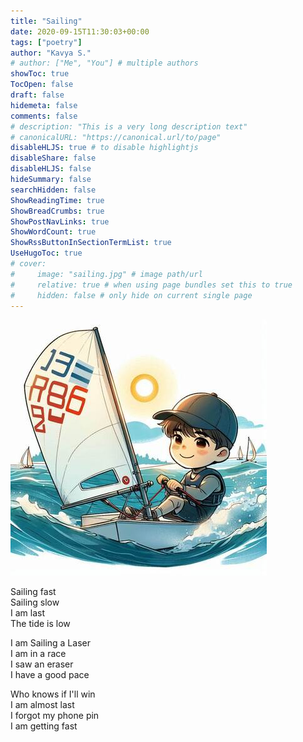 ```yaml
---
title: "Sailing"
date: 2020-09-15T11:30:03+00:00
tags: ["poetry"]
author: "Kavya S."
# author: ["Me", "You"] # multiple authors
showToc: true
TocOpen: false
draft: false
hidemeta: false
comments: false
# description: "This is a very long description text"
# canonicalURL: "https://canonical.url/to/page"
disableHLJS: true # to disable highlightjs
disableShare: false
disableHLJS: false
hideSummary: false
searchHidden: false
ShowReadingTime: true
ShowBreadCrumbs: true
ShowPostNavLinks: true
ShowWordCount: true
ShowRssButtonInSectionTermList: true
UseHugoToc: true
# cover:
#     image: "sailing.jpg" # image path/url
#     relative: true # when using page bundles set this to true
#     hidden: false # only hide on current single page
---
```


![](sailing.jpg)


Sailing fast \
Sailing slow \
I am last \
The tide is low

I am Sailing a Laser \
I am in a race \
I saw an eraser \
I have a good pace

Who knows if I'll win \
I am almost last \
I forgot my phone pin \
I am getting fast